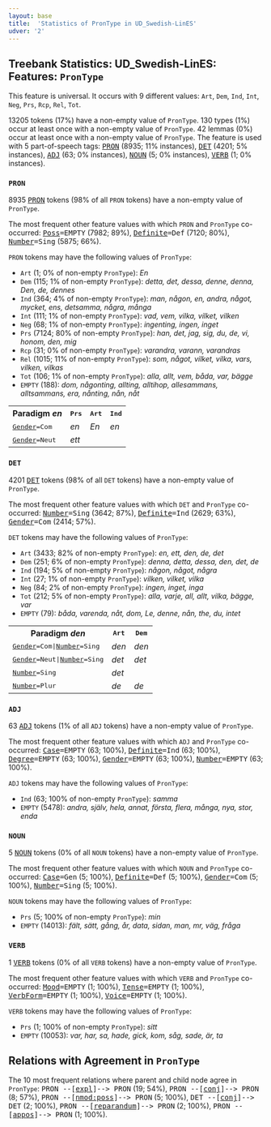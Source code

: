 ```yaml
---
layout: base
title:  'Statistics of PronType in UD_Swedish-LinES'
udver: '2'
---
```


## Treebank Statistics: UD_Swedish-LinES: Features: `PronType`

This feature is universal.
It occurs with 9 different values: `Art`, `Dem`, `Ind`, `Int`, `Neg`, `Prs`, `Rcp`, `Rel`, `Tot`.

13205 tokens (17%) have a non-empty value of `PronType`.
130 types (1%) occur at least once with a non-empty value of `PronType`.
42 lemmas (0%) occur at least once with a non-empty value of `PronType`.
The feature is used with 5 part-of-speech tags: <tt><a href="sv_lines-pos-PRON.html">PRON</a></tt> (8935; 11% instances), <tt><a href="sv_lines-pos-DET.html">DET</a></tt> (4201; 5% instances), <tt><a href="sv_lines-pos-ADJ.html">ADJ</a></tt> (63; 0% instances), <tt><a href="sv_lines-pos-NOUN.html">NOUN</a></tt> (5; 0% instances), <tt><a href="sv_lines-pos-VERB.html">VERB</a></tt> (1; 0% instances).

### `PRON`

8935 <tt><a href="sv_lines-pos-PRON.html">PRON</a></tt> tokens (98% of all `PRON` tokens) have a non-empty value of `PronType`.

The most frequent other feature values with which `PRON` and `PronType` co-occurred: <tt><a href="sv_lines-feat-Poss.html">Poss</a></tt><tt>=EMPTY</tt> (7982; 89%), <tt><a href="sv_lines-feat-Definite.html">Definite</a></tt><tt>=Def</tt> (7120; 80%), <tt><a href="sv_lines-feat-Number.html">Number</a></tt><tt>=Sing</tt> (5875; 66%).

`PRON` tokens may have the following values of `PronType`:

* `Art` (1; 0% of non-empty `PronType`): <em>En</em>
* `Dem` (115; 1% of non-empty `PronType`): <em>detta, det, dessa, denne, denna, Den, de, dennes</em>
* `Ind` (364; 4% of non-empty `PronType`): <em>man, någon, en, andra, något, mycket, ens, detsamma, några, många</em>
* `Int` (111; 1% of non-empty `PronType`): <em>vad, vem, vilka, vilket, vilken</em>
* `Neg` (68; 1% of non-empty `PronType`): <em>ingenting, ingen, inget</em>
* `Prs` (7124; 80% of non-empty `PronType`): <em>han, det, jag, sig, du, de, vi, honom, den, mig</em>
* `Rcp` (31; 0% of non-empty `PronType`): <em>varandra, varann, varandras</em>
* `Rel` (1015; 11% of non-empty `PronType`): <em>som, något, vilket, vilka, vars, vilken, vilkas</em>
* `Tot` (106; 1% of non-empty `PronType`): <em>alla, allt, vem, båda, var, bägge</em>
* `EMPTY` (188): <em>dom, någonting, allting, alltihop, allesammans, alltsammans, era, nånting, nån, nåt</em>

<table>
  <tr><th>Paradigm <i>en</i></th><th><tt>Prs</tt></th><th><tt>Art</tt></th><th><tt>Ind</tt></th></tr>
  <tr><td><tt><tt><a href="sv_lines-feat-Gender.html">Gender</a></tt><tt>=Com</tt></tt></td><td><em>en</em></td><td><em>En</em></td><td><em>en</em></td></tr>
  <tr><td><tt><tt><a href="sv_lines-feat-Gender.html">Gender</a></tt><tt>=Neut</tt></tt></td><td><em>ett</em></td><td></td><td></td></tr>
</table>

### `DET`

4201 <tt><a href="sv_lines-pos-DET.html">DET</a></tt> tokens (98% of all `DET` tokens) have a non-empty value of `PronType`.

The most frequent other feature values with which `DET` and `PronType` co-occurred: <tt><a href="sv_lines-feat-Number.html">Number</a></tt><tt>=Sing</tt> (3642; 87%), <tt><a href="sv_lines-feat-Definite.html">Definite</a></tt><tt>=Ind</tt> (2629; 63%), <tt><a href="sv_lines-feat-Gender.html">Gender</a></tt><tt>=Com</tt> (2414; 57%).

`DET` tokens may have the following values of `PronType`:

* `Art` (3433; 82% of non-empty `PronType`): <em>en, ett, den, de, det</em>
* `Dem` (251; 6% of non-empty `PronType`): <em>denna, detta, dessa, den, det, de</em>
* `Ind` (194; 5% of non-empty `PronType`): <em>någon, något, några</em>
* `Int` (27; 1% of non-empty `PronType`): <em>vilken, vilket, vilka</em>
* `Neg` (84; 2% of non-empty `PronType`): <em>ingen, inget, inga</em>
* `Tot` (212; 5% of non-empty `PronType`): <em>alla, varje, all, allt, vilka, bägge, var</em>
* `EMPTY` (79): <em>båda, varenda, nåt, dom, Le, denne, nån, the, du, intet</em>

<table>
  <tr><th>Paradigm <i>den</i></th><th><tt>Art</tt></th><th><tt>Dem</tt></th></tr>
  <tr><td><tt><tt><a href="sv_lines-feat-Gender.html">Gender</a></tt><tt>=Com</tt>|<tt><a href="sv_lines-feat-Number.html">Number</a></tt><tt>=Sing</tt></tt></td><td><em>den</em></td><td><em>den</em></td></tr>
  <tr><td><tt><tt><a href="sv_lines-feat-Gender.html">Gender</a></tt><tt>=Neut</tt>|<tt><a href="sv_lines-feat-Number.html">Number</a></tt><tt>=Sing</tt></tt></td><td><em>det</em></td><td><em>det</em></td></tr>
  <tr><td><tt><tt><a href="sv_lines-feat-Number.html">Number</a></tt><tt>=Sing</tt></tt></td><td><em>det</em></td><td></td></tr>
  <tr><td><tt><tt><a href="sv_lines-feat-Number.html">Number</a></tt><tt>=Plur</tt></tt></td><td><em>de</em></td><td><em>de</em></td></tr>
</table>

### `ADJ`

63 <tt><a href="sv_lines-pos-ADJ.html">ADJ</a></tt> tokens (1% of all `ADJ` tokens) have a non-empty value of `PronType`.

The most frequent other feature values with which `ADJ` and `PronType` co-occurred: <tt><a href="sv_lines-feat-Case.html">Case</a></tt><tt>=EMPTY</tt> (63; 100%), <tt><a href="sv_lines-feat-Definite.html">Definite</a></tt><tt>=Ind</tt> (63; 100%), <tt><a href="sv_lines-feat-Degree.html">Degree</a></tt><tt>=EMPTY</tt> (63; 100%), <tt><a href="sv_lines-feat-Gender.html">Gender</a></tt><tt>=EMPTY</tt> (63; 100%), <tt><a href="sv_lines-feat-Number.html">Number</a></tt><tt>=EMPTY</tt> (63; 100%).

`ADJ` tokens may have the following values of `PronType`:

* `Ind` (63; 100% of non-empty `PronType`): <em>samma</em>
* `EMPTY` (5478): <em>andra, själv, hela, annat, första, flera, många, nya, stor, enda</em>

### `NOUN`

5 <tt><a href="sv_lines-pos-NOUN.html">NOUN</a></tt> tokens (0% of all `NOUN` tokens) have a non-empty value of `PronType`.

The most frequent other feature values with which `NOUN` and `PronType` co-occurred: <tt><a href="sv_lines-feat-Case.html">Case</a></tt><tt>=Gen</tt> (5; 100%), <tt><a href="sv_lines-feat-Definite.html">Definite</a></tt><tt>=Def</tt> (5; 100%), <tt><a href="sv_lines-feat-Gender.html">Gender</a></tt><tt>=Com</tt> (5; 100%), <tt><a href="sv_lines-feat-Number.html">Number</a></tt><tt>=Sing</tt> (5; 100%).

`NOUN` tokens may have the following values of `PronType`:

* `Prs` (5; 100% of non-empty `PronType`): <em>min</em>
* `EMPTY` (14013): <em>fält, sätt, gång, år, data, sidan, man, mr, väg, fråga</em>

### `VERB`

1 <tt><a href="sv_lines-pos-VERB.html">VERB</a></tt> tokens (0% of all `VERB` tokens) have a non-empty value of `PronType`.

The most frequent other feature values with which `VERB` and `PronType` co-occurred: <tt><a href="sv_lines-feat-Mood.html">Mood</a></tt><tt>=EMPTY</tt> (1; 100%), <tt><a href="sv_lines-feat-Tense.html">Tense</a></tt><tt>=EMPTY</tt> (1; 100%), <tt><a href="sv_lines-feat-VerbForm.html">VerbForm</a></tt><tt>=EMPTY</tt> (1; 100%), <tt><a href="sv_lines-feat-Voice.html">Voice</a></tt><tt>=EMPTY</tt> (1; 100%).

`VERB` tokens may have the following values of `PronType`:

* `Prs` (1; 100% of non-empty `PronType`): <em>sitt</em>
* `EMPTY` (10053): <em>var, har, sa, hade, gick, kom, såg, sade, är, ta</em>

## Relations with Agreement in `PronType`

The 10 most frequent relations where parent and child node agree in `PronType`:
<tt>PRON --[<tt><a href="sv_lines-dep-expl.html">expl</a></tt>]--> PRON</tt> (19; 54%),
<tt>PRON --[<tt><a href="sv_lines-dep-conj.html">conj</a></tt>]--> PRON</tt> (8; 57%),
<tt>PRON --[<tt><a href="sv_lines-dep-nmod-poss.html">nmod:poss</a></tt>]--> PRON</tt> (5; 100%),
<tt>DET --[<tt><a href="sv_lines-dep-conj.html">conj</a></tt>]--> DET</tt> (2; 100%),
<tt>PRON --[<tt><a href="sv_lines-dep-reparandum.html">reparandum</a></tt>]--> PRON</tt> (2; 100%),
<tt>PRON --[<tt><a href="sv_lines-dep-appos.html">appos</a></tt>]--> PRON</tt> (1; 100%).

